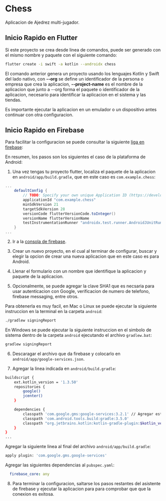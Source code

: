 # Chess

Aplicacion de Ajedrez multi-jugador.

## Inicio Rapido en Flutter

Si este proyecto se crea desde linea de comandos, puede ser generado con el mismo nombre y paquete
con el siguiente comando:

```bash
flutter create -i swift -a kotlin --androidx chess
```

El comando anterior genera un proyecto usando los lenguajes Kotlin y Swift del lado nativo,
con **--org** se define un identificador de la persona o empresa que crea la aplicacion,
**--project-name**  es el nombre de la aplicacion que junto a --org forma el paquete o identificador
de la aplicacion, necesario para identificar la aplicacion en el sistema y las tiendas.

Es importante ejecutar la aplicacion en un emulador o un dispositivo antes continuar con otra configuracion.

## Inicio Rapido en Firebase

Para facilitar la configuracion se puede consultar la siguiente [liga en firebase](https://firebase.google.com/docs/flutter/setup?hl=es-419):

En resumen, los pasos son los siguientes el caso de la plataforma de Android:

1. Una vez tengas tu proyecto flutter, localiza el paquete de la aplicacion en `android/app/build.gradle`,
que en este caso es `com.example.chess`:
```gradle
...
    defaultConfig {
        // TODO: Specify your own unique Application ID (https://developer.android.com/studio/build/application-id.html).
        applicationId "com.example.chess"
        minSdkVersion 21
        targetSdkVersion 28
        versionCode flutterVersionCode.toInteger()
        versionName flutterVersionName
        testInstrumentationRunner "androidx.test.runner.AndroidJUnitRunner"
    }
...
```
2. Ir a la [consola de firebase](https://console.firebase.google.com).

3. Crear un nuevo proyecto, en el cual al terminar de configurar, buscar y elegir la opcion de crear
una nueva aplicacion que en este caso es para Android.

4. Llenar el formulario con un nombre que identifique la aplicacion y paquete de la aplicacion.

5. Opcionalmente, se puede agregar la clave SHA1 que es necsaria para usar autenticacion con Google,
verificacion de numero de telefono, firebase messaging, entre otros.

Para obtenerla es muy facil, en Mac o Linux se puede ejecutar la siguiente instruccion en la
terminal en la carpeta `android`:

```bash
./gradlew signingReport
```

En Windows se puede ejecutar la siguiente instruccion en el simbolo de sistema dentro de la carpeta
`android` ejecutando el archivo `gradlew.bat`:

```bash
gradlew signingReport
```

6. Descaragar el archivo que da firebase y colocarlo en `android/app/google-services.json`.

7. Agregar la linea indicada en `android/build.gradle`:

```bash
buildscript {
    ext.kotlin_version = '1.3.50'
    repositories {
        google()
        jcenter()
    }

    dependencies {
        classpath 'com.google.gms:google-services:3.2.1' // Agregar esta linea
        classpath 'com.android.tools.build:gradle:3.5.0'
        classpath "org.jetbrains.kotlin:kotlin-gradle-plugin:$kotlin_version"
    }
}
...
```

Agregar la siguiente linea al final del archivo `android/app/build.gradle`:

```bash
apply plugin: 'com.google.gms.google-services'
```

Agregar las siguientes dependencias al `pubspec.yaml`:

```yaml
  firebase_core: any
```

8. Para terminar la configuracion, saltarse los pasos restantes del asistente de firebase y ejecutar
la aplicacion para para comprobar que que la conexion es exitosa.
